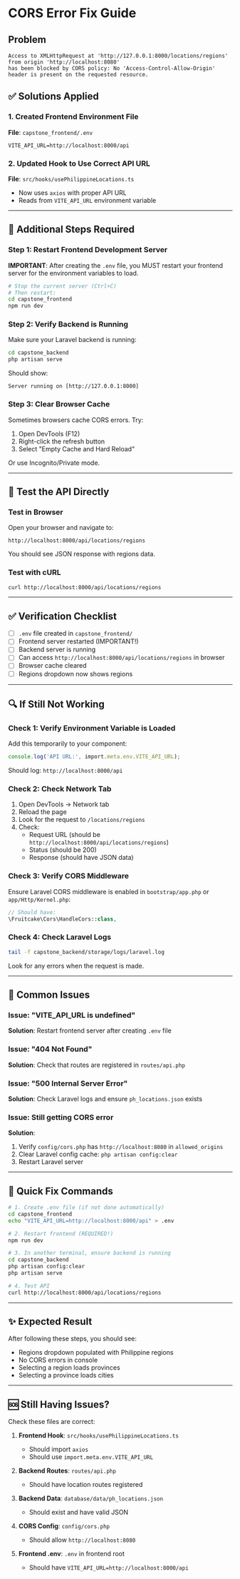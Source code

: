 # CORS Error Fix Guide

## Problem
```
Access to XMLHttpRequest at 'http://127.0.0.1:8000/locations/regions' from origin 'http://localhost:8080' 
has been blocked by CORS policy: No 'Access-Control-Allow-Origin' header is present on the requested resource.
```

## ✅ Solutions Applied

### 1. Created Frontend Environment File
**File**: `capstone_frontend/.env`
```env
VITE_API_URL=http://localhost:8000/api
```

### 2. Updated Hook to Use Correct API URL
**File**: `src/hooks/usePhilippineLocations.ts`
- Now uses `axios` with proper API URL
- Reads from `VITE_API_URL` environment variable

---

## 🔧 Additional Steps Required

### Step 1: Restart Frontend Development Server

**IMPORTANT**: After creating the `.env` file, you MUST restart your frontend server for the environment variables to load.

```bash
# Stop the current server (Ctrl+C)
# Then restart:
cd capstone_frontend
npm run dev
```

### Step 2: Verify Backend is Running

Make sure your Laravel backend is running:

```bash
cd capstone_backend
php artisan serve
```

Should show:
```
Server running on [http://127.0.0.1:8000]
```

### Step 3: Clear Browser Cache

Sometimes browsers cache CORS errors. Try:
1. Open DevTools (F12)
2. Right-click the refresh button
3. Select "Empty Cache and Hard Reload"

Or use Incognito/Private mode.

---

## 🧪 Test the API Directly

### Test in Browser
Open your browser and navigate to:
```
http://localhost:8000/api/locations/regions
```

You should see JSON response with regions data.

### Test with cURL
```bash
curl http://localhost:8000/api/locations/regions
```

---

## ✅ Verification Checklist

- [ ] `.env` file created in `capstone_frontend/`
- [ ] Frontend server restarted (IMPORTANT!)
- [ ] Backend server is running
- [ ] Can access `http://localhost:8000/api/locations/regions` in browser
- [ ] Browser cache cleared
- [ ] Regions dropdown now shows regions

---

## 🔍 If Still Not Working

### Check 1: Verify Environment Variable is Loaded

Add this temporarily to your component:
```typescript
console.log('API URL:', import.meta.env.VITE_API_URL);
```

Should log: `http://localhost:8000/api`

### Check 2: Check Network Tab

1. Open DevTools → Network tab
2. Reload the page
3. Look for the request to `/locations/regions`
4. Check:
   - Request URL (should be `http://localhost:8000/api/locations/regions`)
   - Status (should be 200)
   - Response (should have JSON data)

### Check 3: Verify CORS Middleware

Ensure Laravel CORS middleware is enabled in `bootstrap/app.php` or `app/Http/Kernel.php`:

```php
// Should have:
\Fruitcake\Cors\HandleCors::class,
```

### Check 4: Check Laravel Logs

```bash
tail -f capstone_backend/storage/logs/laravel.log
```

Look for any errors when the request is made.

---

## 🎯 Common Issues

### Issue: "VITE_API_URL is undefined"
**Solution**: Restart frontend server after creating `.env` file

### Issue: "404 Not Found"
**Solution**: Check that routes are registered in `routes/api.php`

### Issue: "500 Internal Server Error"
**Solution**: Check Laravel logs and ensure `ph_locations.json` exists

### Issue: Still getting CORS error
**Solution**: 
1. Verify `config/cors.php` has `http://localhost:8080` in `allowed_origins`
2. Clear Laravel config cache: `php artisan config:clear`
3. Restart Laravel server

---

## 📝 Quick Fix Commands

```bash
# 1. Create .env file (if not done automatically)
cd capstone_frontend
echo "VITE_API_URL=http://localhost:8000/api" > .env

# 2. Restart frontend (REQUIRED!)
npm run dev

# 3. In another terminal, ensure backend is running
cd capstone_backend
php artisan config:clear
php artisan serve

# 4. Test API
curl http://localhost:8000/api/locations/regions
```

---

## ✨ Expected Result

After following these steps, you should see:
- Regions dropdown populated with Philippine regions
- No CORS errors in console
- Selecting a region loads provinces
- Selecting a province loads cities

---

## 🆘 Still Having Issues?

Check these files are correct:

1. **Frontend Hook**: `src/hooks/usePhilippineLocations.ts`
   - Should import `axios`
   - Should use `import.meta.env.VITE_API_URL`

2. **Backend Routes**: `routes/api.php`
   - Should have location routes registered

3. **Backend Data**: `database/data/ph_locations.json`
   - Should exist and have valid JSON

4. **CORS Config**: `config/cors.php`
   - Should allow `http://localhost:8080`

5. **Frontend .env**: `.env` in frontend root
   - Should have `VITE_API_URL=http://localhost:8000/api`

